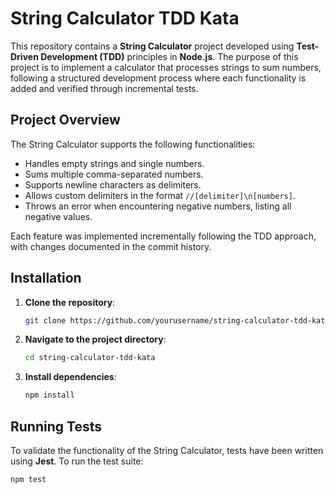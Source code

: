 # String Calculator TDD Kata

This repository contains a **String Calculator** project developed using **Test-Driven Development (TDD)** principles in **Node.js**. The purpose of this project is to implement a calculator that processes strings to sum numbers, following a structured development process where each functionality is added and verified through incremental tests.

## Project Overview

The String Calculator supports the following functionalities:

- Handles empty strings and single numbers.
- Sums multiple comma-separated numbers.
- Supports newline characters as delimiters.
- Allows custom delimiters in the format `//[delimiter]\n[numbers]`.
- Throws an error when encountering negative numbers, listing all negative values.

Each feature was implemented incrementally following the TDD approach, with changes documented in the commit history.

## Installation

1. **Clone the repository**:

   ```bash
   git clone https://github.com/yourusername/string-calculator-tdd-kata.git
   ```

2. **Navigate to the project directory**:
   ```bash
   cd string-calculator-tdd-kata
   ```
3. **Install dependencies**:
   ```bash
   npm install
   ```

## Running Tests

To validate the functionality of the String Calculator, tests have been written using **Jest**. To run the test suite:

```bash
npm test
```
